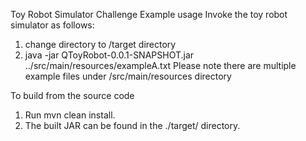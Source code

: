 Toy Robot Simulator Challenge
Example usage
Invoke the toy robot simulator as follows:
1. change directory to /target directory
2. java -jar QToyRobot-0.0.1-SNAPSHOT.jar ../src/main/resources/exampleA.txt
Please note there are multiple example files under /src/main/resources directory

To build from the source code
1. Run mvn clean install. 
2. The built JAR can be found in the ./target/ directory.
